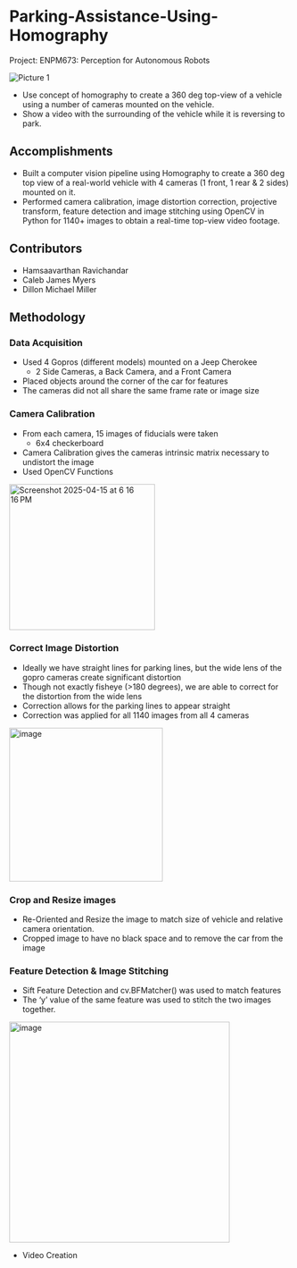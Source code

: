 # Parking-Assistance-Using-Homography
Project: ENPM673: Perception for Autonomous Robots

![Picture 1](https://github.com/user-attachments/assets/9e287ccc-4793-49b2-b272-c7349359b008)

* Use concept of homography to create a 360 deg top-view of a vehicle using a number of cameras mounted on the vehicle.
* Show a video with the surrounding of the vehicle while it is reversing to park.

## Accomplishments
* Built a computer vision pipeline using Homography to create a 360 deg top view of a real-world vehicle with 4 cameras (1 front, 1 rear & 2 sides) mounted on it.
* Performed camera calibration, image distortion correction, projective transform, feature detection and image stitching using OpenCV in Python for 1140+ images to obtain a real-time top-view video footage.

## Contributors
* Hamsaavarthan Ravichandar
* Caleb James Myers
* Dillon Michael Miller

## Methodology
### Data Acquisition
* Used 4 Gopros (different models)  mounted on a Jeep Cherokee
  * 2 Side Cameras, a Back Camera, and a Front Camera
* Placed objects around the corner of the car for features
* The cameras did not all share the same frame rate or image size

### Camera Calibration
* From each camera, 15 images of fiducials were taken
  * 6x4 checkerboard
* Camera Calibration gives the cameras intrinsic matrix necessary to undistort the image
* Used OpenCV Functions
<img width="261" alt="Screenshot 2025-04-15 at 6 16 16 PM" src="https://github.com/user-attachments/assets/3b93ac88-a96f-4859-a8c6-f502b0c494a2" />


### Correct Image Distortion
* Ideally we have straight lines for parking lines, but the wide lens of the gopro cameras create significant distortion
* Though not exactly fisheye (>180 degrees), we are able to correct for the distortion from the wide lens
* Correction allows for the parking lines to appear straight 
* Correction was applied for all 1140 images from all 4 cameras
<img width="275" alt="image" src="https://github.com/user-attachments/assets/95c7c23c-f31f-4356-901f-387af0c95d0b" />

### Crop and Resize images
* Re-Oriented and Resize the image to match size of vehicle and relative camera orientation.
* Cropped image to have no black space and to remove the car from the image

### Feature Detection & Image Stitching
* Sift Feature Detection and cv.BFMatcher() was used to match features
* The ‘y’ value of the same feature was used to stitch the two images together.
<img width="395" alt="image" src="https://github.com/user-attachments/assets/cfee409e-b330-4e30-ae38-2a40ab7a928e" />


* Video Creation

